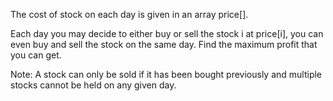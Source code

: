 The cost of stock on each day is given in an array price[]. 


Each day you may decide to either buy or sell the stock i at price[i], you can even buy and sell the stock on the same day. Find the maximum profit that you can get.


Note: A stock can only be sold if it has been bought previously and multiple stocks cannot be held on any given day.

